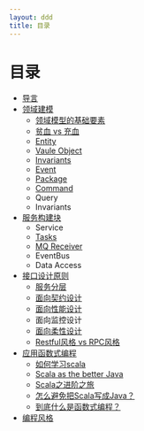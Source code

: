 ```yaml
---
layout: ddd
title: 目录
---
```


# 目录

* [导言](readme.html)
* [领域建模](about-ddd.html)
  * [领域模型的基础要素](construct-blocks.html)
  * [贫血 vs 充血](anemia.html)
  * [Entity](ling-yu-mo-xing-zhi-gou-jian-kuai/entity.md)
  * [Vaule Object](vaule-object.md)
  * [Invariants](invariants.md)
  * [Event](event.md)
  * [Package](package.md)
  * [Command](command.md)
  * Query
  * Invariants
* [服务构建块](fu-wu-gou-jian-kuai.md)
  * Service
  * [Tasks](fu-wu-gou-jian-kuai/tasks.md)
  * [MQ Receiver](fu-wu-gou-jian-kuai/mq-receiver.md)
  * EventBus
  * Data Access
* [接口设计原则](jie-kou-she-ji-yuan-ze.md)
  * [服务分层](jie-kou-she-ji-yuan-ze/fu-wu-fen-ceng.md)
  * [面向契约设计](jie-kou-she-ji-yuan-ze/mian-xiang-qi-yue-she-ji.md)
  * [面向性能设计](jie-kou-she-ji-yuan-ze/mian-xiang-xing-neng-she-ji.md)
  * 面向监控设计
  * [面向柔性设计](jie-kou-she-ji-yuan-ze/rou-xing-she-ji.md)
  * [Restful风格 vs RPC风格](jie-kou-she-ji-yuan-ze/restfulfeng-ge-vs-rpc-feng-ge.md)
* [应用函数式编程](ying-yong-han-shu-shi-bian-cheng.md)
  * [如何学习scala](learn-scala.html)
  * [Scala as the better Java](learn-scala-1.html)
  * [Scala之进阶之旅](learn-scala-2.html)
  * [怎么避免把Scala写成Java？](learn-scala-3.html)
  * [到底什么是函数式编程？](ying-yong-han-shu-shi-bian-cheng/dao-di-shi-yao-shi-han-shu-shi-bian-cheng-ff1f.md)
* [编程风格](bian-cheng-feng-ge.md)
